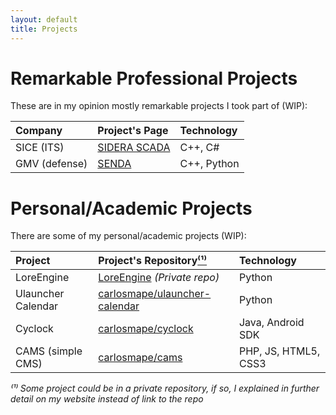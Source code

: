 ```yaml
---
layout: default
title: Projects
---
```


# Remarkable Professional Projects
These are in my opinion mostly remarkable projects I took part of (WIP):

| Company           | Project's Page                   | Technology |
|:------------------|:---------------------------------|:-----------|
| SICE (ITS)        |[SIDERA SCADA](/projects/sidera)  |C++, C#		| 
| GMV (defense)     |[SENDA](/projects/senda)          |C++, Python	|

# Personal/Academic Projects
There are some of my personal/academic projects  (WIP):

| Project           | Project's Repository[⁽¹⁾](#info)			| Technology  		|
|:------------------|:------------------------------------------|:------------------|
| LoreEngine        |[LoreEngine]() *(Private repo)*			|Python				| 
| Ulauncher Calendar|[carlosmape/ulauncher-calendar](https://github.com/Carlosmape/ulauncher-calendar)|Python|
| Cyclock    		|[carlosmape/cyclock](/projects/cyclock)|Java, Android SDK 	| 
| CAMS (simple CMS) |[carlosmape/cams](http://github.com/carlosmape/CAMS)|PHP, JS, HTML5, CSS3|

*⁽¹⁾ Some project could be in a private repository, if so, I explained in further detail on my website instead of link to the repo*
